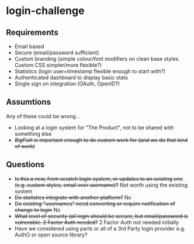 # login-challenge

## Requirements

* Email based
* Secure (email/password sufficient)
* Custom branding (simple colour/font modifiers on clean base styles. Custom CSS simpler/more flexible?)
* Statistics (login user+timestamp flexible enough to start with?)
* Authenticated dashboard to display basic stats
* Single sign on integration (OAuth, OpenID?)

## Assumtions

Any of these could be wrong...

* Looking at a login system for "The Product", not to be shared with something else
* ~~*BigFish* is important enough to do custom work for (and we do that kind of work)~~

## Questions

* ~~Is this a new, from scratch login system, or updates to an existing one (e.g. custom styles, email over username)?~~ Not worth using the existing system
* ~~Do statistics integrate with another platform?~~ No
* ~~Do existing "usernames" need converting or require notification of change to login~~ No
* ~~What level of security (all login should be secure, but email/password is vulnerable. 2 Factor Auth needed?~~ 2 Factor Auth not needed initially
* Have we considered using parts or all of a 3rd Party login provider e.g. AuthO or open source library?
